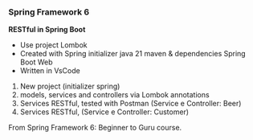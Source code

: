 ### Spring Framework 6
**RESTful in Spring Boot**

- Use project Lombok
- Created with Spring initializer java 21 maven & dependencies Spring Boot Web
- Written in VsCode


1. New project (initializer spring)
3. models, services and controllers via Lombok annotations
4. Services RESTful, tested with Postman (Service e Controller: Beer)
5. Services RESTful, (Service e Controller: Customer)

From Spring Framework 6: Beginner to Guru course.
 

